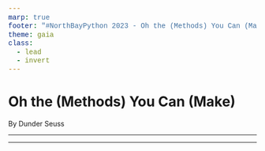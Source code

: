 ```yaml
---
marp: true
footer: "#NorthBayPython 2023 - Oh the (Methods) You Can (Make): By Dunder Seuss  - ![w:40 h:20](./images/discord.png) thejcannon#4100"
theme: gaia
class:
  - lead
  - invert
---
```


<style>
code {
  font-family: courier;
  color: #fff176;
  font-size: 100%;
  background: none;
}
</style>

<!-- _backgroundImage: linear-gradient(to bottom,rgba(0, 0, 0, 0.6),rgba(0, 0, 0, 0.8)), url(./images/background.jpg); -->

# Oh the (Methods) You Can (Make)

By Dunder Seuss

<!--
Thank you those here and watching online
For allowing me to take up a slice of your time
To share with you a story that's anything but tragic
Of how I learned to use Python's _good_ magic

There are many methods your types can define
That get called by Python: library and runtime
Which make _your_ objects much more expressive
And make _your_ code look really impressive

But beware, as I recant this story to you
Also take the advice that is given too
This magic is good, so good you see
It really should be used sparingly
A pinch here, a smidge there, use only what you need
and never forget "The Zen of Python" - PEP 20

My name is Josh, A Build Engineer by day
Who loves Python and Open-Source, by the way
And anything that makes code easier to read
So should we get started? I think so! Indeed!

-->

---

<!---

So...
In my journey through Holland, between hither and yon
I stopped at a tower and I couldn't go on
The tower itself was tall, curvy, and twisty
And the air around it was sweet and misty

A sign hung above a door, held on by some stakes
"The Sanctum Serpentine" with a drawing of two snakes
I went inside where there was a very large plaque
with names with two underscores at the front and the back
The plaque read "The Dunders", I grabbed a quick picture
of all of the Dunders etched into scripture

At that moment a snake slithered up and hissed "How do you do"
"I'm Monty", he smiled, "I'll teach them to you".
And I with my wits, did not know what to do
What would _you_ do if in that tower was you?

So I said "umm sure, I do love me some learning"
and the names on the plaque on that moment started burning
The snake hissed "Most Excellent" and slithered upstairs
and I followed him, the expert in magic affairs


-->

---

<!--


(~ 1.5 minutes)

He said "let us start with `__init__`"
I smirked and I boasted, "yeah I've heard of it"
"I'd hoped that what you'd teach me would make me much wiser
So let us skip past an object's _initializer_"

"Yes, everyone's seen it, its usually the first magic you've used
But where did `self` come from?
See now you're confused"

And I wondered, and I stood, and a thought came to me:
"Where _did_ it come from? How was it made to be?
It's already a new instance of my class' type
but blank, only with my class' archetype"

"Come" hissed the snake, up to level two,
so I may show you `__new__`.

I did, and I was met with this signature on the wall,
the most magical method, the magicallest of them all.
It _constructs_ the new instance, and returns it you see
that is how the object has come to be.

Yet there's more the this story than the object's existence,
that hinders on the type hierarchy of the new instance,
if its type matches the class with this `__new__` _in it_,
then the runtime it calls the type's `__init__`.

Otherwise, if the object isn't related to your class
nothing more is done, and to the caller it is passed.
Therefore you can return anything from `__new__`,
but what should be returned is completely up to you

As an example of this power found in the standard library
is `pathlib.Path`, whose `__new__` is "the cherry".
The value given back to you when you construct it
depends on your platform. Neat, you must admit

---

The opposite of `__new__` is not as exciting when employed,
`__del__` is called right before an object is destroyed.
A good time to release acquired resources,
like locks or descriptors, or all-the-kings-horses.

---
(~ 2.5 minutes)
(Emulating Attributes)

Now, while we're on the subject of object customization,
lets go over magic methods for attribute emulation.
The snake then slithered up the tower to be on level three,
and I followed after him, you see.

Let's see now `__getattr__`, Monty then hissed
It synthesizes attributes that don't exist.
It's called when default attribute access fails,
The attribute simply wasn't in the details.
Your class gets a chance to pretend it existed
However, on your object, the attribute isn't persisted.

It has an alter-ego, named `__getattribute__`, you see
which is called for all access, _unconditionally_
It gets called for names both existing and not,
but beware, infinite recursion is easily got.

Now on the other side, `__setattr__` is how,
attribute setting, your classes allow.
Again, by default the attribute isn't persisted,
you get to choose whether it becomes listed.
This is also called for all attributes without any condition,
whether is existed or not, without your permission.

The last of the attr methods, people sometimes leave off,
define `__delattr__`, and people might scoff.
As you probably can guess its good for emulation
of the removal of a name from your object's formation.
And just like `__setattr__`'s unfortunate asymmetry,
it gets called unconditionally.

Then, Monty said, well there's `__dir__`.
I mean, you can define it, if you prefer.
It gets called, if its there, by the builtin `dir`,
to return valid attribute names, back to the caller.

And so now you know, the magic incantations
that you can use in certain combinations
to pretend your object has more than it does
for good reasons, or maybe, just because.

However, in our attribute story, there is more.
Monty said before slithering to level 4

---
(~3 minutes)
(Descriptors)

I have 4 methods, I'll teach to you now,
these methods are powerful, you'll see how,
an attribute gets to customize _itself_
instead of sitting static on an object's shelf.

"Descriptors" is the name given to this technique
of attributes themselves, using doublespeak.

First these things work as attributes of the class
(you'll see Django and SQLAlchemy use this en masse)
The descriptor is the attribute, and it gets a say
on how _it_ gets gotted, setted, and deleted, per se

`__get__` is the first of these spells you'll want to perfect
conjuring values for attributes based on the caller's object
(or sometimes the class, as callers sometimes will do,
using class attribute lookup, so support that too).

You've maybe have wondered, and even had a theory,
how SQL ORM's quickly fire off a query,
when you run something like `my_user.amount_in_debt`
the "Column" descriptor is leveraging `__get__`
to run a SQL query, using `my_user`'s ID,
and return to you the value (and maybe cache it, you see)

Just like `__getattr__`, `__get__` has two brothers,
`__set__` and `__delete__` are the others.
They act just like `__get__` in proxying a call,
and can do anything they want, both big and small.

For metaphorical purposes, let's finish our "Column" story,
and see how these methods are very applicatory,
`__set__` gets called for attribute assignment,
A SQL `UPDATE` is likely used for new value enshrinement
And `__delete__` when an attribute is told to go bye-bye
a SQL `DELETE` is likely to go by.

There's one more method, in case you've been counting,
how a descriptor knows its name in its internal accounting
Like how the SQL query knows the right column to use,
`__set_name__` is a part of this too.

At the end of your class definition, you see,
for all of the class attributes that be,
if they define a `__set_name__`,
the attribute's name, Python will disclaim.

And thus the attribute shell game, now comes to a close
the illusions of attributes, we have now exposed
Although more illusions we'll make come alive,
And then Monty slithered up to level 5.

---
(~ 2.5 minutes)
(Containers)

On level 5 I listened, to Monty the explainer,
and he told me how to emulate a data container.

Our trio of methods we kept using for attributes,
are also found in a data container's roots.
`__get`-, `set`-, and `del`- have the suffix of `item__`
(this topic was is something that seemed to excite him)

They are given the key (and in one case, the value)
implementing container semantics are then up to you.
As and far as semantics go, there are a few more dunders
you'll want to define, lest you commit several blunders

A quick one that you will define,
is `__len__` which helps Python divine
the length of your container, so when people cal `len`,
Python can return the number back to them.

The second one is `__iter__`, which should return an iterator
over the objects that all live inside your object container,
unless its a mapping then what the iterator sees,
is simply all of the mappings keys.
There's also this trivia, a bit of Python fun,
if your container isn't iterable, set `__iter__` to `None`!

Now, third on our list is named `__contains__`,
to support things like `if "thomas" in all_of_the_trains`.
Although technically, you don't have to define it, Python won't be bitter
Instead it'll test membership first using `__iter__`.
Going over every possible object that your object can contain,
and asking if any of those objects are equal or the same.
But if you also don't define a `__iter__` method,
`__getitem__` is called and repeatedly tested,
using incrementing indexes from 0 until it then gets
an `IndexError` exception or an equal/same object.
So it's best to define it, so you have control,
just how the object membership test will unroll.

And if for optional methods you happen to thirst,
another one available is `__reversed__`.
It returns an iterator for doing backwards iteration,
but only define it, if you beat the default computation,
that Python uses combining `__getitem__` and `__len__`
indexing backwards to 0

_fin_

Or at least we're done with container magic tricks
Follow me upwards to be on level 6

---
(~2 minutes)
(Numeric operations)

Now, this floor was HUGE, and split into thirds
I could tell that the amount of magic here was absurd
There's no group of dunders whose total was greater
Than those for defining numeric operators

Let's start with just one that you can define,
`__add__` lets you support the plus sign
when your object is on the left with whatevers on the right
you return the added value, except when you might
reject the operation, because you don't know what to do,
and instead return the `NotImplemented` singleton value
such is the case if you dont recognize the type
of whatever the thing is on the right.

Then the list of these operators you could configure,
got bigger, and BIGGER, AND BIGGER, AND BIGGER,
`__sub__` for subtraction, `__mul__` for times,
`__truediv`- of `floordiv` depending on the kind,
of division you want, true or integer, respectively
using one slash or two, for division, collectively.
And speaking of operations that come in pairs,
modulo arithmetic is a double-dunder-affair,
with `__mod__` for modulo support and then,
`__divmod__` to support the `divmod` builtin.
The last of our pairs of magic method gifts,
is `__l`- and `__rshift`
Then next up is `__pow__` for "to-the-power-of" support
whose operator is two askerisks, side-by-side, for short
and then, although the list was already so long
three more dunder methods then came along
`__and` - `xor`- and `or__`, oh come now, don't gripe,
they're how you support ampersand, caret and pipe.
And then, when your object supports the at-symbol,
the method you define is called `__matmul__`

AND THEN, that was it, there isn't more later
FOURTEEN methods for numeric operators,

~(3.5 minutes)

but I said that this floor was split into thirds,
and I didn't accidentally mix up my words,
all of the magics that I just had listed
in only one third of the floor existed
the other two-thirds I had yet to learn from,
and I bet maybe you're asking yourself "how come?"
How come they return something called `NotImplemented`,
if the end-result is a `TypeError` instead?

And so our list of methods then expands,
to support the same things with swapped operands,
but only if the result is `NotImplemented`
AND if two different types are presented,
Python tries again but this time with an "R",
at the front of the name, (it's not _that_ bizarre)
and calls this other method on the thing on the right,
let's see an example to bring how this works to light

Let's say someone subtracts from a `tuple` your `Foo`,
well `tuple` doesn't know what the heck to do,
so it's `__sub__`, then returns `NotImplemented`,
then the runtime continues on as documented,
noticing that `tuple` and `Foo` are different classes
and calls `Foo`'s `__rsub__`, and it passes
the tuple object on which we've acted
so `Foo` can say how it should be subtracted.

Now remember, you'll have to be dextrous and deft,
and try not to mix up a right "op" with a left,
when in an "r-method" you're the one on the right
getting this correct will make you seem bright

And so, then said Monty, and he didn't look troubled,
"that's how our long list of methods has DOUBLED"
and yet, with one more triquadrant I started figuring,
that the list had not stopped here at its biggering,
there must be some more, so oh baby oh,
how the list of these magic methods did grow.

Within the last third of the floor's confinements
held methods for augmented arithmetic assignments
a whopping THIRTEEN MORE methods I learned,
(the scars on my psyche, I assure you I earned,
and by the end of this you'll've earned them too,
once you know what the "i"-prefixed methods can do).

They're meant to support doing the math "in-place",
mutating the object given in the left space,
for instance, `+=` uses `__iadd__`,
(completing the addition support triad).
However these methods you can actually omit,
they're there to help avoid copies a bit,
if one of these methods your type is lacking,
then `x = x + y` will be the fallbacking

If you kept watch, you might think I left one for later,
but no, `divmod` has no in-place operator.

And now, since you've mastered our third and last station
of how to implement binary arithmetic operations.
Now, don't worry, the list of methods has leavened,
up, up, way up. Way up on level seven.

---
So on level 7, way up there, way way way way up there,
I learned from Monty the magic methods, which are used to compare.

The names of these methods really aren't at all surprising,
the brevity of each name is what's really quite appetizing,
using only 2 letters to represent each operator
for operations equality, lesser, and greater.

And exactly like the methods that I just reported
they return NotImplemented if the comparison isn't supported,
however this time there's no crazy switch-a-roo,
in this case a `TypeError` is raised unto you
And in the case the comparison is ok
a True or False as a return is the way.

So now, all the magic has awoken from its slumber,
that will allow us to emulate operators around a number

...Oh wait! Ohhhhh wait. Oh oh oh wait.
Actually, there's also what I learned on level 8

---
~(1.5 minutes)

At this point, I felt like I needed a gurney,
to get me upstairs and finish my journey.
Yet, despite all my swears, curses, and gripes,
I _hadn't_ learned fully how to emulate numeric types
Which after just learning FOURTY-SEVEN methods, is a bit scary,
but then I forgot the operations _unary_.

`__neg`- `pos`, `abs`, and `invert` I did learn
for `-x`, `+x`, `abs(x)`, and `~x`, in turn

Then came support for `int(x)`, `float(x)`, and `complex(x)`,
just wrap the name in two underscores. Now, `__index__`
is used when Python needs an integer for slicing or `bin()`,
so you should define it, returning an `int`, and then
only 4 more methods we'll need to encumber,
to emulate our type being a number,
`__round`-, `trunc`-, `ceil`-, and last `__floor__`,
to truncate your object. Ok. No More.

...

In fact, I'm done. That's it. I can't teach you much more.
Because otherwise, I'm afraid there might be an uproar.
And the wonderful organizers will show me the door.

And, it turns out that I've just very quickly covered
95 methods, only leaving 35 yet discovered.

To know most of them, including the ones this talk doesn't entail,
read docs.python.org/3/reference/datamodel.html
or just ask Google for the URL

So, since your mountain is waiting, and as you go on your way,
remember the things I rememembered to you today,
and write all your code, the good, Pythonic way.

-->
